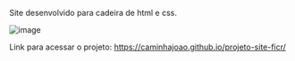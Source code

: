Site desenvolvido para cadeira de html e css.

![image](https://user-images.githubusercontent.com/103288331/204648180-84debfa4-91b9-410a-becb-b4eb21974c90.png)

Link para acessar o projeto: https://caminhajoao.github.io/projeto-site-ficr/
